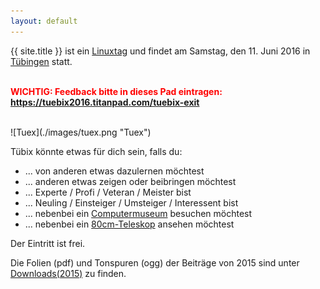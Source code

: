 ```yaml
---
layout: default
---
```


{{ site.title }} ist ein <a href="http://de.wikipedia.org/wiki/Linuxtag" target="_blank">Linuxtag</a> und findet am Samstag, den 11. Juni 2016 in <a href="http://de.wikipedia.org/wiki/T%C3%BCbingen" target="_blank">Tübingen</a> statt.

<br/><span style="font-weight: bold; color:#FF0000;">WICHTIG: Feedback bitte in dieses Pad eintragen: <a href="https://tuebix2016.titanpad.com/tuebix-exit" target="_blank">https://tuebix2016.titanpad.com/tuebix-exit</a><br/>

<br/> 
![Tuex](./images/tuex.png "Tuex")
<br/> 

Tübix könnte etwas für dich sein, falls du:

* ... von anderen etwas dazulernen möchtest
* ... anderen etwas zeigen oder beibringen möchtest
* ... Experte / Profi / Veteran / Meister bist
* ... Neuling / Einsteiger / Umsteiger / Interessent bist
* ... nebenbei ein <a href="http://www.wsi.uni-tuebingen.de/fachbereich/wilhelm-schickard-institut-fuer-informatik/computermuseum.html">Computermuseum</a> besuchen möchtest
* ... nebenbei ein <a href="2016/programm/ruth-und-daniel-gottschall-cornelia-heinitz-das-tuebinger-80cm-teleskop/">80cm-Teleskop</a> ansehen möchtest

Der Eintritt ist frei. 

<!--Damit wir besser planen können, bitte <a href="../anmeldung/">anmelden</a>.-->

Die Folien (pdf) und Tonspuren (ogg) der Beiträge von 2015 sind unter <a href="../downloads/">Downloads(2015)</a> zu finden.

<!--
## Richtigstellung
Tübix ist keineswegs der "1. Tübinger Linuxtag"!<br/>
Mehr dazu unter  <a href="http://tuebingen.linux.de/old/" target="_blank">tuebingen.linux.de/old/</a>
-->
